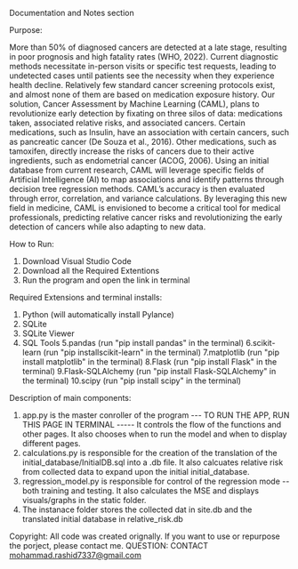 Documentation and Notes section


Purpose:

More than 50% of diagnosed cancers are detected at a late stage, resulting in poor prognosis and high fatality rates (WHO, 2022). Current diagnostic methods necessitate in-person visits or specific test requests, leading to undetected cases until patients see the necessity when they experience health decline. Relatively few standard cancer screening protocols exist, and almost none of them are based on medication exposure history. Our solution, Cancer Assessment by Machine Learning (CAML), plans to revolutionize early detection by fixating on three silos of data: medications taken, associated relative risks, and associated cancers. Certain medications, such as Insulin, have an association with certain cancers, such as pancreatic cancer (De Souza et al., 2016). Other medications, such as tamoxifen, directly increase the risks of cancers due to their active ingredients, such as endometrial cancer (ACOG, 2006). Using an initial database from current research, CAML will leverage specific fields of Artificial Intelligence (AI) to map associations and identify patterns through decision tree regression methods. CAML’s accuracy is then evaluated through error, correlation, and variance calculations. By leveraging this new field in medicine, CAML is envisioned to become a critical tool for medical professionals, predicting relative cancer risks and revolutionizing the early detection of cancers while also adapting to new data.




How to Run:
1. Download Visual Studio Code
2. Download all the Required Extentions 
3. Run the program and open the link in terminal

Required Extensions and terminal installs:
1. Python (will automatically install Pylance)
2. SQLite
3. SQLite Viewer
4. SQL Tools
5.pandas (run "pip install pandas" in the terminal)
6.scikit-learn (run "pip installscikit-learn" in the terminal)
7.matplotlib (run "pip install matplotlib" in the terminal)
8.Flask (run "pip install Flask" in the terminal)
9.Flask-SQLAlchemy (run "pip install Flask-SQLAlchemy" in the terminal)
10.scipy (run "pip install scipy" in the terminal)


Description of main components:
1. app.py is the master conroller of the program --- TO RUN THE APP, RUN THIS PAGE IN TERMINAL -----
 It controls the flow of the functions and other pages.
 It also chooses when to run the model and when to display different pages.
2. calculations.py is responsible for the creation of the translation of the initial_database/InitialDB.sql into a .db file.
 It also calcuates relative risk from collected data to expand upon the initial initial_database.
3. regression_model.py is responsible for control of the regression mode -- both training and testing.
 It also calculates the MSE and displays visuals/graphs in the static folder. 
4. The instanace folder stores the collected dat in site.db and the translated initial database in relative_risk.db


Copyright:
All code was created orignally. If you want to use or repurpose the porject, please contact me.
QUESTION: 
CONTACT mohammad.rashid7337@gmail.com
